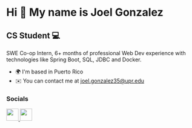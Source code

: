 Hi 👋 My name is Joel Gonzalez
==============================

CS Student :computer:
----------

SWE Co-op Intern, 6+ months of professional Web Dev experience with technologies like Spring Boot, SQL, JDBC and Docker.

*   🌍  I'm based in Puerto Rico
*   ✉️  You can contact me at [joel.gonzalez35@upr.edu](mailto:joel.gonzalez35@upr.edu)

### Socials

<p align="left">
<a href="https://www.linkedin.com/in/joel-gonzalez-084435252" target="_blank" rel="noreferrer">
<picture>
  <img src="https://raw.githubusercontent.com/FortAwesome/Font-Awesome/6.x/svgs/brands/linkedin.svg" width="32" height="32" /> 
</picture>
  
<a href="https://discord.com/users/joelm12pr" target="_blank" rel="noreferrer"> 
<picture>
  <img src="https://raw.githubusercontent.com/FortAwesome/Font-Awesome/6.x/svgs/brands/discord.svg" width="32" height="32" /> 
</picture>
</a>
</p>
